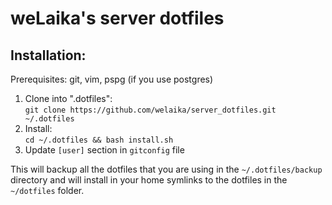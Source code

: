 weLaika's server dotfiles
===============================

## Installation:

Prerequisites: git, vim, pspg (if you use postgres)

1. Clone into ".dotfiles":  
   `git clone https://github.com/welaika/server_dotfiles.git ~/.dotfiles`
3. Install:  
   `cd ~/.dotfiles && bash install.sh`
4. Update `[user]` section in `gitconfig` file

This will backup all the dotfiles that you are using in the `~/.dotfiles/backup`
directory and will install in your home symlinks to the dotfiles in the
`~/dotfiles` folder.
